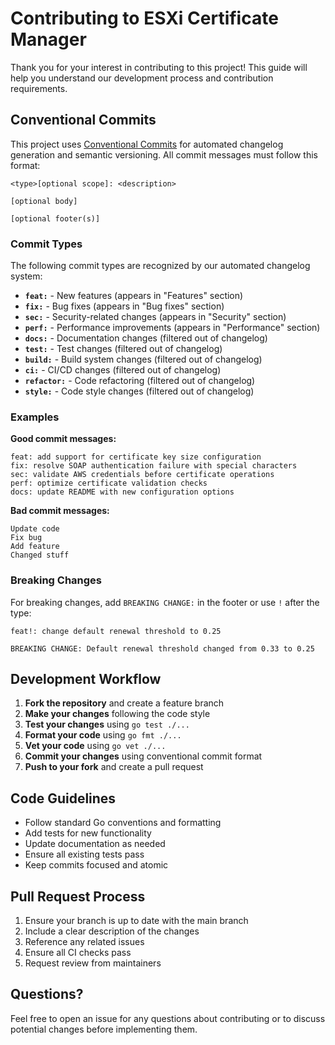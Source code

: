 # Contributing to ESXi Certificate Manager

Thank you for your interest in contributing to this project! This guide will help you understand our development process and contribution requirements.

## Conventional Commits

This project uses [Conventional Commits](https://www.conventionalcommits.org/) for automated changelog generation and semantic versioning. All commit messages must follow this format:

```
<type>[optional scope]: <description>

[optional body]

[optional footer(s)]
```

### Commit Types

The following commit types are recognized by our automated changelog system:

- **`feat:`** - New features (appears in "Features" section)
- **`fix:`** - Bug fixes (appears in "Bug fixes" section)  
- **`sec:`** - Security-related changes (appears in "Security" section)
- **`perf:`** - Performance improvements (appears in "Performance" section)
- **`docs:`** - Documentation changes (filtered out of changelog)
- **`test:`** - Test changes (filtered out of changelog)
- **`build:`** - Build system changes (filtered out of changelog)
- **`ci:`** - CI/CD changes (filtered out of changelog)
- **`refactor:`** - Code refactoring (filtered out of changelog)
- **`style:`** - Code style changes (filtered out of changelog)

### Examples

**Good commit messages:**
```
feat: add support for certificate key size configuration
fix: resolve SOAP authentication failure with special characters
sec: validate AWS credentials before certificate operations
perf: optimize certificate validation checks
docs: update README with new configuration options
```

**Bad commit messages:**
```
Update code
Fix bug
Add feature
Changed stuff
```

### Breaking Changes

For breaking changes, add `BREAKING CHANGE:` in the footer or use `!` after the type:

```
feat!: change default renewal threshold to 0.25

BREAKING CHANGE: Default renewal threshold changed from 0.33 to 0.25
```

## Development Workflow

1. **Fork the repository** and create a feature branch
2. **Make your changes** following the code style
3. **Test your changes** using `go test ./...`
4. **Format your code** using `go fmt ./...`
5. **Vet your code** using `go vet ./...`
6. **Commit your changes** using conventional commit format
7. **Push to your fork** and create a pull request

## Code Guidelines

- Follow standard Go conventions and formatting
- Add tests for new functionality
- Update documentation as needed
- Ensure all existing tests pass
- Keep commits focused and atomic

## Pull Request Process

1. Ensure your branch is up to date with the main branch
2. Include a clear description of the changes
3. Reference any related issues
4. Ensure all CI checks pass
5. Request review from maintainers

## Questions?

Feel free to open an issue for any questions about contributing or to discuss potential changes before implementing them.